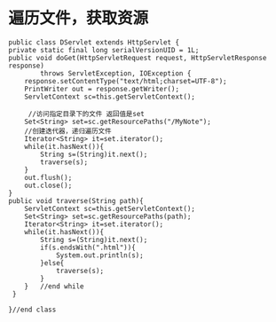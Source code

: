 遍历文件，获取资源
====================
    public class DServlet extends HttpServlet {
	private static final long serialVersionUID = 1L;
	public void doGet(HttpServletRequest request, HttpServletResponse response)
			throws ServletException, IOException {
		response.setContentType("text/html;charset=UTF-8");
		PrintWriter out = response.getWriter();
		ServletContext sc=this.getServletContext();
		
         //访问指定目录下的文件 返回值是set
		Set<String> set=sc.getResourcePaths("/MyNote");
		//创建迭代器，递归遍历文件
		Iterator<String> it=set.iterator();
		while(it.hasNext()){
			String s=(String)it.next();
			traverse(s);	
		}		
		out.flush();
		out.close();
	}
	public void traverse(String path){
		ServletContext sc=this.getServletContext();
		Set<String> set=sc.getResourcePaths(path);
		Iterator<String> it=set.iterator();
		while(it.hasNext()){	
			String s=(String)it.next();
			if(s.endsWith(".html")){				
				System.out.println(s);
			}else{
				traverse(s);
			}
		}	//end while	
	 }
	
	}//end class